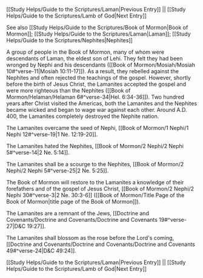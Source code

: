 [[Study Helps/Guide to the Scriptures/Laman|Previous Entry]]  ||  [[Study Helps/Guide to the Scriptures/Lamb of God|Next Entry]]

 See also [[Study Helps/Guide to the Scriptures/Book of Mormon|Book of Mormon]]; [[Study Helps/Guide to the Scriptures/Laman|Laman]]; [[Study Helps/Guide to the Scriptures/Nephites|Nephites]]

 A group of people in the Book of Mormon, many of whom were descendants of Laman, the eldest son of Lehi. They felt they had been wronged by Nephi and his descendants ([[Book of Mormon/Mosiah/Mosiah 10#^verse-11|Mosiah 10:11-17]]). As a result, they rebelled against the Nephites and often rejected the teachings of the gospel. However, shortly before the birth of Jesus Christ, the Lamanites accepted the gospel and were more righteous than the Nephites ([[Book of Mormon/Helaman/Helaman 6#^verse-34|Hel. 6:34-36]]). Two hundred years after Christ visited the Americas, both the Lamanites and the Nephites became wicked and began to wage war against each other. Around A.D. 400, the Lamanites completely destroyed the Nephite nation.

 The Lamanites overcame the seed of Nephi, [[Book of Mormon/1 Nephi/1 Nephi 12#^verse-19|1 Ne. 12:19-20]].

 The Lamanites hated the Nephites, [[Book of Mormon/2 Nephi/2 Nephi 5#^verse-14|2 Ne. 5:14]].

 The Lamanites shall be a scourge to the Nephites, [[Book of Mormon/2 Nephi/2 Nephi 5#^verse-25|2 Ne. 5:25]].

 The Book of Mormon will restore to the Lamanites a knowledge of their forefathers and of the gospel of Jesus Christ, [[Book of Mormon/2 Nephi/2 Nephi 30#^verse-3|2 Ne. 30:3-6]] ([[Book of Mormon/Title Page of the Book of Mormon|title page of the Book of Mormon]]).

 The Lamanites are a remnant of the Jews, [[Doctrine and Covenants/Doctrine and Covenants/Doctrine and Covenants 19#^verse-27|D&C 19:27]].

 The Lamanites shall blossom as the rose before the Lord's coming, [[Doctrine and Covenants/Doctrine and Covenants/Doctrine and Covenants 49#^verse-24|D&C 49:24]].

[[Study Helps/Guide to the Scriptures/Laman|Previous Entry]]  ||  [[Study Helps/Guide to the Scriptures/Lamb of God|Next Entry]]